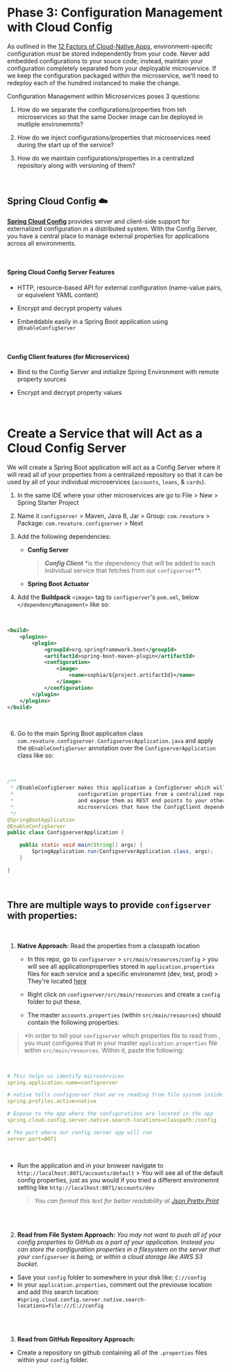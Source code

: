 # Phase 3: Configuration Management with Cloud Config
As outlined in the [12 Factors of Cloud-Native Apps](https://12factor.net/), environment-specifc configuration *must* be stored independently from your code.  Never add embedded configurations to your souce code; instead, maintain your configuration completely separated from your deployable microservice.  If we keep the configuration packaged within the microservice, we'll need to redeploy each of the hundred instanced to make the change.

Configuration Management within Microservices poses 3 questions:

1. How do we separate the configurations/properties from teh microservices so that the same Docker image can be deployed in mutliple environemnts?

2. How do we inject configurations/properties that microservices need during the start up of the service?

3. How do we maintain configurations/properties in a centralized repository along with versioning of them?

<br>

## Spring Cloud Config :cloud:
[**Spring Cloud Config**](https://github.com/sophiagavrila/credit-microservices.git) provides server and client-side support for externalized configuration in a distributed system.  With the Config Server, you have a central place to manage external properties for applications across all environments. 

<br>

#### Spring Cloud Config Server Features
- HTTP, resource-based API for external configuration (name-value pairs, or equivelent YAML content)

- Encrypt and decrypt property values

- Embeddable easily in a Spring Boot application using `@EnableConfigServer`

<br>

#### Config Client features (for Microservices)
- Bind to the Config Server and initialize Spring Environment with remote property sources

- Encrypt and decrypt property values

<br>

# Create a Service that will Act as a Cloud Config Server 
We will create a Spring Boot application will act as a Config Server where it will read all of your properties from a centralized repository so that it can be used by all of your individual microservices (`accounts`, `loans`, & `cards`).

1. In the same IDE where your other microservices are go to File > New > Spring Starter Project

2. Name it `configserver` > Maven, Java 8, Jar > Group: `com.revature` > Package: `com.revature.configserver` > Next

3. Add the following dependencies:
   - **Config Server** 
        > ***Config Client*** *is the dependency that will be added to each individual service that fetches from our `configserver`**.
   - **Spring Boot Actuator**

4. Add the **Buildpack** `<image>` tag to `configserver`'s `pom.xml`, below `</dependencyManagement>` like so:

<br>

```xml
<build>
    <plugins>
        <plugin>
            <groupId>org.springframework.boot</groupId>
            <artifactId>spring-boot-maven-plugin</artifactId>
            <configuration>
                <image>
                    <name>sophia/${project.artifactId}</name>
                </image>
            </configuration>
        </plugin>
    </plugins>
</build>
```

<br>

6. Go to the main Spring Boot applicaiton class `com.revature.configserver.ConfigserverApplication.java` and apply the `@EnableConfigServer` annotation over the `ConfigserverApplication` class like so:

<br>

```java
/**
 * @EnableConfigServer makes this application a ConfigServer which will read
 *                     configuration properties from a centralized repository
 *                     and expose them as REST end-points to your other
 *                     microservices that have the ConfigClient dependency.
 */
@SpringBootApplication
@EnableConfigServer
public class ConfigserverApplication {

	public static void main(String[] args) {
		SpringApplication.run(ConfigserverApplication.class, args);
	}

}
```

<br>


## Thre are multiple ways to provide `configserver` with properties:
<br>

1. **Native Approach:** Read the properties from a classpath location

   - In this repo, go to `configserver` > `src/main/resources/config` > you will see all applicationproperties stored in `application.properties` files for each service and a specific environemnt (dev, test, prod) >  They're located [here](https://github.com/sophiagavrila/credit-microservices/tree/main/phase3/configserver/src/main/resources/config)

   - Right click on `configserver/src/main/resources` and create a `config` folder to put these.

   - The master `accounts.properties` (within `src/main/resources`) should contain the following properties:

> *In order to tell your `configserver` which properties file to read from , you must configurea that in your master `application.properties` file within `src/main/resources`. Within it, paste the following:

<br>

```yaml
# This helps us identify microservices
spring.application.name=configserver

# native tells configserver that we're reading from file system inside of classpath
spring.profiles.active=native

# Expose to the app where the configurations are located in the app
spring.cloud.config.server.native.search-locations=classpath:/config

# The port where our config server app will run
server.port=8071
```

<br>

- Run the application and in your browser navigate to `http://localhost:8071/accounts/default` > You will see all of the default config properties, just as you would if you tried a different environemnt setting like `http://localhost:8071/accounts/dev`
    > *You can format this text for better readability at [Json Pretty Print](https://jsonformatter.org/json-pretty-print)*

<br>
<br>

2. **Read from File System Approach:**
*You may not want to push all of your config properties to GitHub as a part of your application.  Instead you can store the configuration properties in a filesystem on the server that your `configserver` is being, or within a cloud storage like AWS S3 bucket.*

- Save your `config` folder to somewhere in your disk like: `C://config`
- In your `application.properties`, comment out the previouse location and add this search location: `#spring.cloud.config.server.native.search-locations=file:///C://config`

<br>
<br>

3. **Read from GitHub Repository Approach:**

- Create a repository on github containing all of the `.properties` files within your `config` folder.

